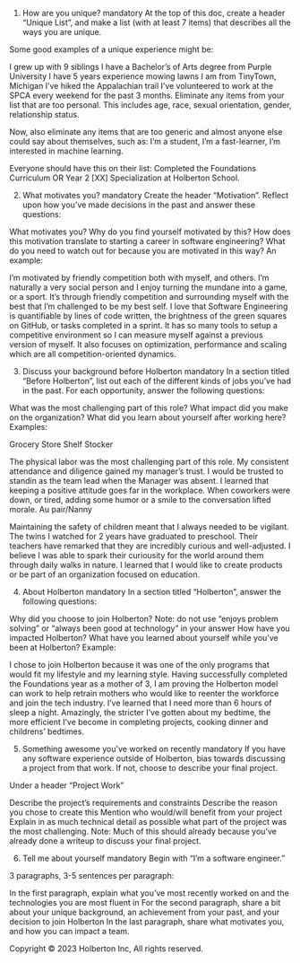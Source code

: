 1. How are you unique?
mandatory
At the top of this doc, create a header “Unique List”, and make a list (with at least 7 items) that describes all the ways you are unique.

Some good examples of a unique experience might be:

I grew up with 9 siblings
I have a Bachelor’s of Arts degree from Purple University
I have 5 years experience mowing lawns
I am from TinyTown, Michigan
I’ve hiked the Appalachian trail
I’ve volunteered to work at the SPCA every weekend for the past 3 months.
Eliminate any items from your list that are too personal. This includes age, race, sexual orientation, gender, relationship status.

Now, also eliminate any items that are too generic and almost anyone else could say about themselves, such as: I’m a student, I’m a fast-learner, I’m interested in machine learning.

Everyone should have this on their list: Completed the Foundations Curriculum OR Year 2 [XX] Specialization at Holberton School.

 
2. What motivates you?
mandatory
Create the header “Motivation”. Reflect upon how you’ve made decisions in the past and answer these questions:

What motivates you?
Why do you find yourself motivated by this?
How does this motivation translate to starting a career in software engineering?
What do you need to watch out for because you are motivated in this way?
An example:

I’m motivated by friendly competition both with myself, and others.
I’m naturally a very social person and I enjoy turning the mundane into a game, or a sport. It’s through friendly competition and surrounding myself with the best that I’m challenged to be my best self.
I love that Software Engineering is quantifiable by lines of code written, the brightness of the green squares on GitHub, or tasks completed in a sprint. It has so many tools to setup a competitive environment so I can measure myself against a previous version of myself. It also focuses on optimization, performance and scaling which are all competition-oriented dynamics.
 
3. Discuss your background before Holberton
mandatory
In a section titled “Before Holberton”, list out each of the different kinds of jobs you’ve had in the past. For each opportunity, answer the following questions:

What was the most challenging part of this role?
What impact did you make on the organization?
What did you learn about yourself after working here?
Examples:

Grocery Store Shelf Stocker

The physical labor was the most challenging part of this role.
My consistent attendance and diligence gained my manager’s trust. I would be trusted to standin as the team lead when the Manager was absent.
I learned that keeping a positive attitude goes far in the workplace. When coworkers were down, or tired, adding some humor or a smile to the conversation lifted morale.
Au pair/Nanny

Maintaining the safety of children meant that I always needed to be vigilant.
The twins I watched for 2 years have graduated to preschool. Their teachers have remarked that they are incredibly curious and well-adjusted. I believe I was able to spark their curiousity for the world around them through daily walks in nature.
I learned that I would like to create products or be part of an organization focused on education.
 
4. About Holberton
mandatory
In a section titled “Holberton”, answer the following questions:

Why did you choose to join Holberton? Note: do not use “enjoys problem solving” or “always been good at technology” in your answer
How have you impacted Holberton?
What have you learned about yourself while you’ve been at Holberton?
Example:

I chose to join Holberton because it was one of the only programs that would fit my lifestyle and my learning style.
Having successfully completed the Foundations year as a mother of 3, I am proving the Holberton model can work to help retrain mothers who would like to reenter the workforce and join the tech industry.
I’ve learned that I need more than 6 hours of sleep a night. Amazingly, the stricter I’ve gotten about my bedtime, the more efficient I’ve become in completing projects, cooking dinner and childrens’ bedtimes.
 
5. Something awesome you've worked on recently
mandatory
If you have any software experience outside of Holberton, bias towards discussing a project from that work. If not, choose to describe your final project.

Under a header “Project Work”

Describe the project’s requirements and constraints
Describe the reason you chose to create this
Mention who would/will benefit from your project
Explain in as much technical detail as possible what part of the project was the most challenging.
Note: Much of this should already because you’ve already done a writeup to discuss your final project.

 
6. Tell me about yourself
mandatory
Begin with “I’m a software engineer.”

3 paragraphs, 3-5 sentences per paragraph:

In the first paragraph, explain what you’ve most recently worked on and the technologies you are most fluent in
For the second paragraph, share a bit about your unique background, an achievement from your past, and your decision to join Holberton
In the last paragraph, share what motivates you, and how you can impact a team.
 
Copyright © 2023 Holberton Inc, All rights reserved.
